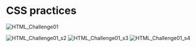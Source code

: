# CSS practices

![HTML_Challenge01](https://github.com/user-attachments/assets/c04803db-5971-4c25-a5cb-740ff361e62d)

![HTML_Challenge01_s2](https://github.com/user-attachments/assets/3d8a04f9-1635-4e8e-93ab-8c68385627f2)
![HTML_Challenge01_s3](https://github.com/user-attachments/assets/e3903e39-f58d-43d2-84b9-eadc9974743f)
![HTML_Challenge01_s4](https://github.com/user-attachments/assets/02c2e7ef-9f46-4908-9989-d16fa2534cff)